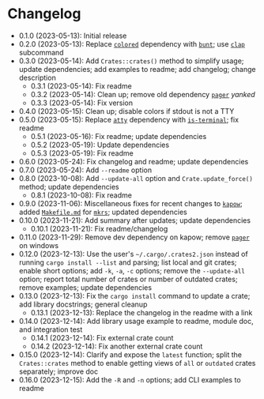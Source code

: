 # Changelog

* 0.1.0 (2023-05-13): Initial release
* 0.2.0 (2023-05-13): Replace [`colored`] dependency with [`bunt`]; use [`clap`]
  subcommand
* 0.3.0 (2023-05-14): Add `Crates::crates()` method to simplify usage; update
  dependencies; add examples to readme; add changelog; change description
    * 0.3.1 (2023-05-14): Fix readme
    * 0.3.2 (2023-05-14): Clean up; remove old dependency [`pager`] *yanked*
    * 0.3.3 (2023-05-14): Fix version
* 0.4.0 (2023-05-15): Clean up; disable colors if stdout is not a TTY
* 0.5.0 (2023-05-15): Replace [`atty`] dependency with [`is-terminal`]; fix
  readme
    * 0.5.1 (2023-05-16): Fix readme; update dependencies
    * 0.5.2 (2023-05-19): Update dependencies
    * 0.5.3 (2023-05-19): Fix readme
* 0.6.0 (2023-05-24): Fix changelog and readme; update dependencies
* 0.7.0 (2023-05-24): Add `--readme` option
* 0.8.0 (2023-10-08): Add `--update-all` option and `Crate.update_force()`
  method; update dependencies
    * 0.8.1 (2023-10-08): Fix readme
* 0.9.0 (2023-11-06): Miscellaneous fixes for recent changes to [`kapow`]; added
  [`Makefile.md`] for [`mkrs`]; updated dependencies
* 0.10.0 (2023-11-21): Add summary after updates; update dependencies
    * 0.10.1 (2023-11-21): Fix readme/changelog
* 0.11.0 (2023-11-29): Remove dev dependency on kapow; remove [`pager`] on
  windows
* 0.12.0 (2023-12-13): Use the user's `~/.cargo/.crates2.json` instead of
  running `cargo install --list` and parsing; list local and git crates; enable
  short options; add `-k`, `-a`, `-c` options; remove the `--update-all` option;
  report total number of crates or number of outdated crates; remove examples;
  update dependencies
* 0.13.0 (2023-12-13): Fix the `cargo install` command to update a crate; add
  library docstrings; general cleanup
    * 0.13.1 (2023-12-13): Replace the changelog in the readme with a link
* 0.14.0 (2023-12-14): Add library usage example to readme, module doc, and
  integration test
    * 0.14.1 (2023-12-14): Fix external crate count
    * 0.14.2 (2023-12-14): Fix another external crate count
* 0.15.0 (2023-12-14): Clarify and expose the `latest` function; split the
  `Crates::crates` method to enable getting views of `all` or `outdated` crates
  separately; improve doc
* 0.16.0 (2023-12-15): Add the `-R` and `-n` options; add CLI examples to readme

[`atty`]: https://crates.io/crates/atty
[`bunt`]: https://crates.io/crates/bunt
[`clap`]: https://crates.io/crates/clap
[`colored`]: https://crates.io/crates/colored
[`is-terminal`]: https://crates.io/crates/is-terminal
[`kapow`]: https://crates.io/crates/kapow
[`mkrs`]: https://crates.io/crates/mkrs
[`pager`]: https://crates.io/crates/pager

[`Makefile.md`]: Makefile.md

